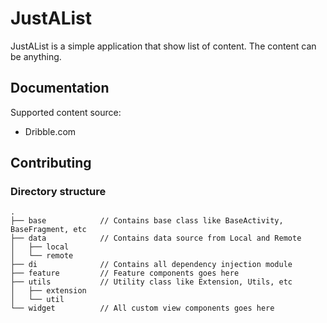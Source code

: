 # JustAList

JustAList is a simple application that show list of content. The content can be anything.

## Documentation

Supported content source:
- Dribble.com

## Contributing

### Directory structure

```
.
├── base            // Contains base class like BaseActivity, BaseFragment, etc
├── data            // Contains data source from Local and Remote
│   ├── local       
│   └── remote      
├── di              // Contains all dependency injection module
├── feature         // Feature components goes here
├── utils           // Utility class like Extension, Utils, etc
│   ├── extension
│   └── util
└── widget          // All custom view components goes here

```

